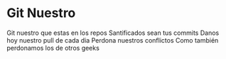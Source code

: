 # Git Nuestro

Git nuestro que estas en los repos
Santificados sean tus commits
Danos hoy nuestro pull de cada dia
Perdona nuestros conflictos
Como también perdonamos los de otros geeks